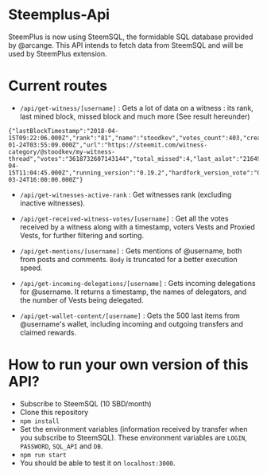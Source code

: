 # Steemplus-Api

SteemPlus is now using SteemSQL, the formidable SQL database provided by @arcange. This API intends to fetch data from SteemSQL and will be used by SteemPlus extension.

# Current routes

- `/api/get-witness/[username]` : Gets a lot of data on a witness : its rank, last mined block, missed block and much more (See result hereunder)

~~~~
{"lastBlockTimestamp":"2018-04-15T09:22:06.000Z","rank":"81","name":"stoodkev","votes_count":403,"created":"2018-01-24T03:55:09.000Z","url":"https://steemit.com/witness-category/@stoodkev/my-witness-thread","votes":"3618732607143144","total_missed":4,"last_aslot":"21649642","last_confirmed_block_num":"21584758","signing_key":"STM7wEZ2Sj1embiofddWjkRHDDA5EZfcEPmdLN7Pbc4X8afrRCX9n","account_creation_fee":0.2,"account_creation_fee_symbol":"STEEM","maximum_block_size":131072,"sbd_interest_rate":0,"sbd_exchange_rate_base":2.674,"sbd_exchange_rate_base_symbol":"SBD","sbd_exchange_rate_quote":1,"sbd_exchange_rate_quote_symbol":"STEEM","last_sbd_exchange_update":"2018-04-15T11:04:45.000Z","running_version":"0.19.2","hardfork_version_vote":"0.0.0","hardfork_time_vote":"2016-03-24T16:00:00.000Z"}
~~~~
- `/api/get-witnesses-active-rank` : Get witnesses rank (excluding inactive witnesses).

- `/api/get-received-witness-votes/[username]` : Get all the votes received by a witness along with a timestamp, voters Vests and Proxied Vests, for further filtering and sorting.

- `/api/get-mentions/[username]` : Gets mentions of @username, both from posts and comments. `Body` is truncated for a better execution speed.
- `/api/get-incoming-delegations/[username]` : Gets incoming delegations for @username. It returns a timestamp, the names of delegators, and the number of Vests being delegated.
- `/api/get-wallet-content/[username]` : Gets the 500 last items from @username's wallet, including incoming and outgoing transfers and claimed rewards.

# How to run your own version of this API?

- Subscribe to SteemSQL (10 SBD/month)
- Clone this repository
- `npm install`
- Set the environment variables (information received by transfer when you subscribe to SteemSQL). These environment variables are `LOGIN`, `PASSWORD`, `SQL_API` and `DB`.
- `npm run start`
- You should be able to test it on `localhost:3000`.
